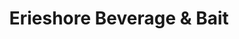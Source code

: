 ---
title: "Erieshore Beverage & Bait"
url: /eastlake/erieshore-beverage-and-bait/
shop: convenience
---